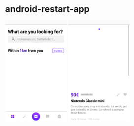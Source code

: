 # android-restart-app

<img src="app/screenshots/com.restart.restart.listing.ui.ListingFragmentScreenshotTest_shouldRenderAllProductsWhenThereAreSeveralProductsAvailable.png" width="200"/> <img src="app/screenshots/com.restart.restart.product.ui.ProductActivityScreenshotTest_shouldRenderProductWhenThereIsInformationAvailable.png" width="200"/>
